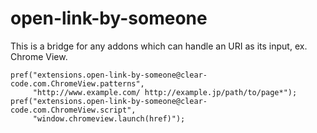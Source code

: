 open-link-by-someone
====================

This is a bridge for any addons which can handle an URI as its input, ex. Chrome View.

    pref("extensions.open-link-by-someone@clear-code.com.ChromeView.patterns",
         "http://www.example.com/ http://example.jp/path/to/page*");
    pref("extensions.open-link-by-someone@clear-code.com.ChromeView.script",
         "window.chromeview.launch(href)");

